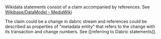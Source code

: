 Wikidata statements consist of a claim accompanied by references. See [Wikibase/DataModel - MediaWiki](https://www.mediawiki.org/wiki/Wikibase/DataModel)

The claim could be a change in dabric stream and references could be described as properties of "metadata entity" that refers to the change with its transaction and change numbers. See [[referring to Dabric statements]].